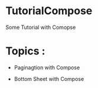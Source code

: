 # TutorialCompose
Some Tutorial with Comopse

# Topics :

- Paginagtion with Compose

- Bottom Sheet with Compose 
